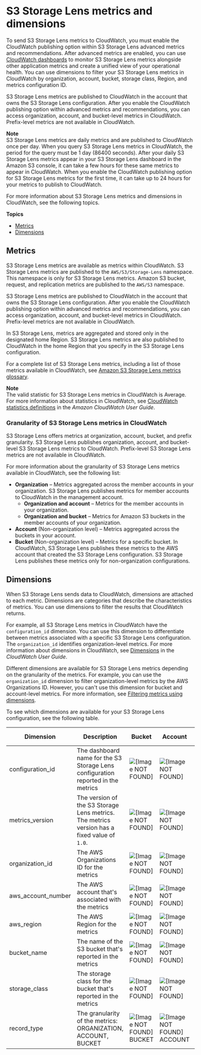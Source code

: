 # S3 Storage Lens metrics and dimensions<a name="storage-lens-cloudwatch-metrics-dimensions"></a>

To send S3 Storage Lens metrics to CloudWatch, you must enable the CloudWatch publishing option within S3 Storage Lens advanced metrics and recommendations\. After advanced metrics are enabled, you can use [CloudWatch dashboards](https://docs.aws.amazon.com/AmazonCloudWatch/latest/monitoring/CloudWatch_Dashboards.html) to monitor S3 Storage Lens metrics alongside other application metrics and create a unified view of your operational health\. You can use dimensions to filter your S3 Storage Lens metrics in CloudWatch by organization, account, bucket, storage class, Region, and metrics configuration ID\.

S3 Storage Lens metrics are published to CloudWatch in the account that owns the S3 Storage Lens configuration\. After you enable the CloudWatch publishing option within advanced metrics and recommendations, you can access organization, account, and bucket\-level metrics in CloudWatch\. Prefix\-level metrics are not available in CloudWatch\.

**Note**  
S3 Storage Lens metrics are daily metrics and are published to CloudWatch once per day\. When you query S3 Storage Lens metrics in CloudWatch, the period for the query must be 1 day \(86400 seconds\)\. After your daily S3 Storage Lens metrics appear in your S3 Storage Lens dashboard in the Amazon S3 console, it can take a few hours for these same metrics to appear in CloudWatch\. When you enable the CloudWatch publishing option for S3 Storage Lens metrics for the first time, it can take up to 24 hours for your metrics to publish to CloudWatch\. 

For more information about S3 Storage Lens metrics and dimensions in CloudWatch, see the following topics\.

**Topics**
+ [Metrics](#storage-lens-cloudwatch-metrics)
+ [Dimensions](#storage-lens-cloudwatch-dimensions)

## Metrics<a name="storage-lens-cloudwatch-metrics"></a>

S3 Storage Lens metrics are available as metrics within CloudWatch\. S3 Storage Lens metrics are published to the `AWS/S3/Storage-Lens` namespace\. This namespace is only for S3 Storage Lens metrics\. Amazon S3 bucket, request, and replication metrics are published to the `AWS/S3` namespace\. 

S3 Storage Lens metrics are published to CloudWatch in the account that owns the S3 Storage Lens configuration\. After you enable the CloudWatch publishing option within advanced metrics and recommendations, you can access organization, account, and bucket\-level metrics in CloudWatch\. Prefix\-level metrics are not available in CloudWatch\.

In S3 Storage Lens, metrics are aggregated and stored only in the designated home Region\. S3 Storage Lens metrics are also published to CloudWatch in the home Region that you specify in the S3 Storage Lens configuration\. 

For a complete list of S3 Storage Lens metrics, including a list of those metrics available in CloudWatch, see [Amazon S3 Storage Lens metrics glossary](storage_lens_metrics_glossary.md)\.

**Note**  
The valid statistic for S3 Storage Lens metrics in CloudWatch is Average\. For more information about statistics in CloudWatch, see [ CloudWatch statistics definitions](https://docs.aws.amazon.com/AmazonCloudWatch/latest/monitoring/Statistics-definitions.html) in the *Amazon CloudWatch User Guide*\.

### Granularity of S3 Storage Lens metrics in CloudWatch<a name="storage-lens-cloudwatch-metrics-granularity"></a>

S3 Storage Lens offers metrics at organization, account, bucket, and prefix granularity\. S3 Storage Lens publishes organization, account, and bucket\-level S3 Storage Lens metrics to CloudWatch\. Prefix\-level S3 Storage Lens metrics are not available in CloudWatch\.

For more information about the granularity of S3 Storage Lens metrics available in CloudWatch, see the following list:
+ **Organization** – Metrics aggregated across the member accounts in your organization\. S3 Storage Lens publishes metrics for member accounts to CloudWatch in the management account\. 
  + **Organization and account** – Metrics for the member accounts in your organization\. 
  + **Organization and bucket** – Metrics for Amazon S3 buckets in the member accounts of your organization\.
+ **Account** \(Non\-organization level\) – Metrics aggregated across the buckets in your account\. 
+ **Bucket** \(Non\-organization level\) – Metrics for a specific bucket\. In CloudWatch, S3 Storage Lens publishes these metrics to the AWS account that created the S3 Storage Lens configuration\. S3 Storage Lens publishes these metrics only for non\-organization configurations\.

## Dimensions<a name="storage-lens-cloudwatch-dimensions"></a>

When S3 Storage Lens sends data to CloudWatch, dimensions are attached to each metric\. Dimensions are categories that describe the characteristics of metrics\. You can use dimensions to filter the results that CloudWatch returns\. 

For example, all S3 Storage Lens metrics in CloudWatch have the `configuration_id` dimension\. You can use this dimension to differentiate between metrics associated with a specific S3 Storage Lens configuration\. The `organization_id` identifies organization\-level metrics\. For more information about dimensions in CloudWatch, see [Dimensions](https://docs.aws.amazon.com/AmazonCloudWatch/latest/monitoring/cloudwatch_concepts.html#Dimension) in the *CloudWatch User Guide*\. 

Different dimensions are available for S3 Storage Lens metrics depending on the granularity of the metrics\. For example, you can use the `organization_id` dimension to filter organization\-level metrics by the AWS Organizations ID\. However, you can't use this dimension for bucket and account\-level metrics\. For more information, see [Filtering metrics using dimensions](storage-lens-cloudwatch-monitoring-cloudwatch.md#storage-lens-cloudwatch-monitoring-cloudwatch-dimensions)\.

To see which dimensions are available for your S3 Storage Lens configuration, see the following table\.


|  **Dimension**  |  **Description**  |  **Bucket**  | **Account** |  **Organization**  |  **Organization and bucket**  |  **Organization and account**  | 
| --- | --- | --- | --- | --- | --- | --- | 
| configuration\_id |  The dashboard name for the S3 Storage Lens configuration reported in the metrics  | ![\[Image NOT FOUND\]](http://docs.aws.amazon.com/AmazonS3/latest/userguide/images/icon-yes.png)  | ![\[Image NOT FOUND\]](http://docs.aws.amazon.com/AmazonS3/latest/userguide/images/icon-yes.png)  | ![\[Image NOT FOUND\]](http://docs.aws.amazon.com/AmazonS3/latest/userguide/images/icon-yes.png)  | ![\[Image NOT FOUND\]](http://docs.aws.amazon.com/AmazonS3/latest/userguide/images/icon-yes.png)  | ![\[Image NOT FOUND\]](http://docs.aws.amazon.com/AmazonS3/latest/userguide/images/icon-yes.png)  | 
| metrics\_version |  The version of the S3 Storage Lens metrics\. The metrics version has a fixed value of `1.0`\.  | ![\[Image NOT FOUND\]](http://docs.aws.amazon.com/AmazonS3/latest/userguide/images/icon-yes.png)  | ![\[Image NOT FOUND\]](http://docs.aws.amazon.com/AmazonS3/latest/userguide/images/icon-yes.png)  | ![\[Image NOT FOUND\]](http://docs.aws.amazon.com/AmazonS3/latest/userguide/images/icon-yes.png)  | ![\[Image NOT FOUND\]](http://docs.aws.amazon.com/AmazonS3/latest/userguide/images/icon-yes.png)  | ![\[Image NOT FOUND\]](http://docs.aws.amazon.com/AmazonS3/latest/userguide/images/icon-yes.png)  | 
| organization\_id |  The AWS Organizations ID for the metrics  | ![\[Image NOT FOUND\]](http://docs.aws.amazon.com/AmazonS3/latest/userguide/images/icon-no.png)  | ![\[Image NOT FOUND\]](http://docs.aws.amazon.com/AmazonS3/latest/userguide/images/icon-no.png)  | ![\[Image NOT FOUND\]](http://docs.aws.amazon.com/AmazonS3/latest/userguide/images/icon-yes.png)  | ![\[Image NOT FOUND\]](http://docs.aws.amazon.com/AmazonS3/latest/userguide/images/icon-yes.png)  | ![\[Image NOT FOUND\]](http://docs.aws.amazon.com/AmazonS3/latest/userguide/images/icon-yes.png)  | 
| aws\_account\_number | The AWS account that's associated with the metrics | ![\[Image NOT FOUND\]](http://docs.aws.amazon.com/AmazonS3/latest/userguide/images/icon-yes.png)  | ![\[Image NOT FOUND\]](http://docs.aws.amazon.com/AmazonS3/latest/userguide/images/icon-yes.png)  | ![\[Image NOT FOUND\]](http://docs.aws.amazon.com/AmazonS3/latest/userguide/images/icon-no.png)  | ![\[Image NOT FOUND\]](http://docs.aws.amazon.com/AmazonS3/latest/userguide/images/icon-yes.png)  | ![\[Image NOT FOUND\]](http://docs.aws.amazon.com/AmazonS3/latest/userguide/images/icon-yes.png)  | 
| aws\_region | The AWS Region for the metrics | ![\[Image NOT FOUND\]](http://docs.aws.amazon.com/AmazonS3/latest/userguide/images/icon-yes.png)  | ![\[Image NOT FOUND\]](http://docs.aws.amazon.com/AmazonS3/latest/userguide/images/icon-yes.png)  | ![\[Image NOT FOUND\]](http://docs.aws.amazon.com/AmazonS3/latest/userguide/images/icon-yes.png)  | ![\[Image NOT FOUND\]](http://docs.aws.amazon.com/AmazonS3/latest/userguide/images/icon-yes.png)  | ![\[Image NOT FOUND\]](http://docs.aws.amazon.com/AmazonS3/latest/userguide/images/icon-yes.png)  | 
| bucket\_name |  The name of the S3 bucket that's reported in the metrics  | ![\[Image NOT FOUND\]](http://docs.aws.amazon.com/AmazonS3/latest/userguide/images/icon-yes.png)  | ![\[Image NOT FOUND\]](http://docs.aws.amazon.com/AmazonS3/latest/userguide/images/icon-no.png)  | ![\[Image NOT FOUND\]](http://docs.aws.amazon.com/AmazonS3/latest/userguide/images/icon-no.png)  | ![\[Image NOT FOUND\]](http://docs.aws.amazon.com/AmazonS3/latest/userguide/images/icon-yes.png)  | ![\[Image NOT FOUND\]](http://docs.aws.amazon.com/AmazonS3/latest/userguide/images/icon-no.png)  | 
| storage\_class |  The storage class for the bucket that's reported in the metrics  | ![\[Image NOT FOUND\]](http://docs.aws.amazon.com/AmazonS3/latest/userguide/images/icon-yes.png)  | ![\[Image NOT FOUND\]](http://docs.aws.amazon.com/AmazonS3/latest/userguide/images/icon-yes.png)  | ![\[Image NOT FOUND\]](http://docs.aws.amazon.com/AmazonS3/latest/userguide/images/icon-yes.png)  | ![\[Image NOT FOUND\]](http://docs.aws.amazon.com/AmazonS3/latest/userguide/images/icon-yes.png)  | ![\[Image NOT FOUND\]](http://docs.aws.amazon.com/AmazonS3/latest/userguide/images/icon-yes.png)  | 
| record\_type |  The granularity of the metrics: ORGANIZATION, ACCOUNT, BUCKET  | ![\[Image NOT FOUND\]](http://docs.aws.amazon.com/AmazonS3/latest/userguide/images/icon-yes.png) BUCKET | ![\[Image NOT FOUND\]](http://docs.aws.amazon.com/AmazonS3/latest/userguide/images/icon-yes.png) ACCOUNT | ![\[Image NOT FOUND\]](http://docs.aws.amazon.com/AmazonS3/latest/userguide/images/icon-yes.png) BUCKET | ![\[Image NOT FOUND\]](http://docs.aws.amazon.com/AmazonS3/latest/userguide/images/icon-yes.png) ACCOUNT | ![\[Image NOT FOUND\]](http://docs.aws.amazon.com/AmazonS3/latest/userguide/images/icon-yes.png) ORGANIZATION | 
